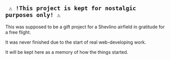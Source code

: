 ## ``` ⚠️ !This project is kept for nostalgic purposes only! ⚠️```

This was supposed to be a gift project for a Shevlino airfield in gratitude for a free flight.

It was never finished due to the start of real web-developing work.

It will be kept here as a memory of how the things started.
